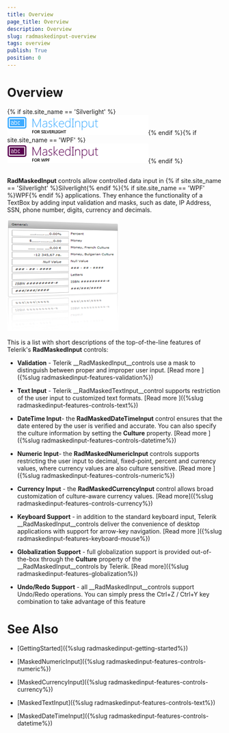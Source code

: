 ```yaml
---
title: Overview
page_title: Overview
description: Overview
slug: radmaskedinput-overview
tags: overview
publish: True
position: 0
---
```


# Overview



{% if site.site_name == 'Silverlight' %}![maskedinput sl icon](images/maskedinput_sl_icon.png){% endif %}{% if site.site_name == 'WPF' %}![maskedinput wpf icon](images/maskedinput_wpf_icon.png){% endif %}

## 

__RadMaskedInput__ controls allow controlled data input in {% if site.site_name == 'Silverlight' %}Silverlight{% endif %}{% if site.site_name == 'WPF' %}WPF{% endif %} applications. They enhance the functionality of a TextBox by adding input validation and masks, such as date, IP Address, SSN, phone number, digits, currency and decimals.
				

![](images/radmaskedinput_overview.png)

This is a list with short descriptions of the top-of-the-line features of Telerik's __RadMaskedInput__ controls:
				

* __Validation__ - Telerik __RadMaskedInput__controls use a mask to distinguish between proper and improper user input.  [Read more ]({%slug radmaskedinput-features-validation%})

* __Text Input__ - Telerik __RadMaskedTextInput__control supports restriction of the user input to customized text formats.  [Read more ]({%slug radmaskedinput-features-controls-text%})

* __DateTime Input__- the __RadMaskedDateTimeInput__ control ensures that the date entered by the user is verified and accurate. You can also specify the culture information by setting the __Culture__ property. [Read more ]({%slug radmaskedinput-features-controls-datetime%})

* __Numeric Input__- the __RadMaskedNumericInput__ controls supports restricting the user input to decimal, fixed-point, percent and currency values, where currency values are also culture sensitive. [Read more ]({%slug radmaskedinput-features-controls-numeric%})

* __Currency Input__ - the __RadMaskedCurrencyInput__ control allows broad customization of culture-aware currency values. [Read more]({%slug radmaskedinput-features-controls-currency%})

* __Keyboard Support__ - in addition to the standard keyboard input, Telerik __RadMaskedInput__controls deliver the convenience of desktop applications with support for arrow-key navigation. [Read more ]({%slug radmaskedinput-features-keyboard-mouse%})

* __Globalization Support__ - full globalization support is provided out-of-the-box through the __Culture__ property of the __RadMaskedInput__controls by Telerik. [Read more]({%slug radmaskedinput-features-globalization%})

* __Undo/Redo Support__ - all __RadMaskedInput__controls support Undo/Redo operations. You can simply press the Ctrl+Z / Ctrl+Y key combination to take advantage of this feature
					

# See Also

 * [GettingStarted]({%slug radmaskedinput-getting-started%})

 * [MaskedNumericInput]({%slug radmaskedinput-features-controls-numeric%})

 * [MaskedCurrencyInput]({%slug radmaskedinput-features-controls-currency%})

 * [MaskedTextInput]({%slug radmaskedinput-features-controls-text%})

 * [MaskedDateTimeInput]({%slug radmaskedinput-features-controls-datetime%})
